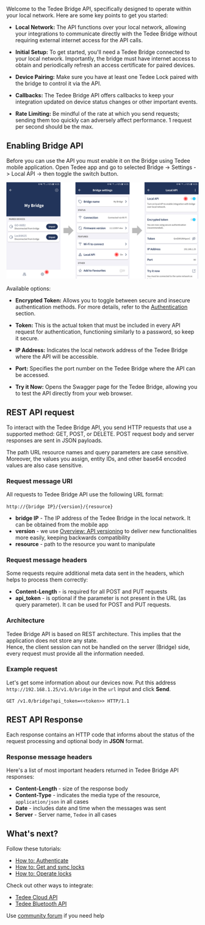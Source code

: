 Welcome to the Tedee Bridge API, specifically designed to operate within your local network. Here are some key points to get you started:

- **Local Network:** The API functions over your local network, allowing your integrations to communicate directly with the Tedee Bridge without requiring external internet access for the API calls.

- **Initial Setup:** To get started, you'll need a Tedee Bridge connected to your local network. Importantly, the bridge must have internet access to obtain and periodically refresh an access certificate for paired devices.

- **Device Pairing:** Make sure you have at least one Tedee Lock paired with the bridge to control it via the API.

- **Callbacks:** The Tedee Bridge API offers callbacks to keep your integration updated on device status changes or other important events.

- **Rate Limiting:** Be mindful of the rate at which you send requests; sending them too quickly can adversely affect performance. 1 request per second should be the max.

## Enabling Bridge API

Before you can use the API you must enable it on the Bridge using Tedee mobile application. Open Tedee app and go to selected Bridge -> Settings -> Local API -> then toggle the switch button.  

![Enabling Bridge API in the mobile app](/overview/images/enable_api.png "Enabling Bridge API in the mobile app")  

Available options:

- **Encrypted Token:** Allows you to toggle between secure and insecure authentication methods. For more details, refer to the [Authentication](/#tag/Authenticate) section.
  
- **Token:** This is the actual token that must be included in every API request for authentication, functioning similarly to a password, so keep it secure.

- **IP Address:** Indicates the local network address of the Tedee Bridge where the API will be accessible.

- **Port:** Specifies the port number on the Tedee Bridge where the API can be accessed.

- **Try it Now:** Opens the Swagger page for the Tedee Bridge, allowing you to test the API directly from your web browser.

## REST API request

To interact with the Tedee Bridge API, you send HTTP requests that use a supported method: GET, POST, or DELETE. POST request body and server responses are sent in JSON payloads.

The path URL resource names and query parameters are case sensitive. Moreover, the values you assign, entity IDs, and other base64 encoded values are also case sensitive.

### Request message URI

All requests to Tedee Bridge API use the following URL format:

``http://{bridge IP}/{version}/{resource}`` 

* **bridge IP** - The IP address of the Tedee Bridge in the local network. It can be obtained from the mobile app
* **version** - we use [Overview: API versioning](/#tag/API-versioning) to deliver new functionalities more easily, keeping backwards compatibility
* **resource** - path to the resource you want to manipulate

### Request message headers

Some requests require additional meta data sent in the headers, which helps to process them correctly:

* **Content-Length** - is required for all POST and PUT requests
* **api_token** - is optional if the parameter is not present in the URL (as query parameter). It can be used for POST and PUT requests.

### Architecture

Tedee Bridge API is based on REST architecture. This implies that the application does not store any state.  
Hence, the client session can not be handled on the server (Bridge) side, every request must provide all the information needed.  

### Example request

Let's get some information about our devices now.
Put this address ``http://192.168.1.25/v1.0/bridge`` in the `url` input and click **Send**.

	GET /v1.0/bridge?api_token=<<token>> HTTP/1.1
	
## REST API Response

Each response contains an HTTP code that informs about the status of the request processing and optional body in **JSON** format.

### Response message headers

Here's a list of most important headers returned in Tedee Bridge API responses:

* **Content-Length** - size of the response body
* **Content-Type** - indicates the media type of the resource, ``application/json`` in all cases
* **Date** - includes date and time when the messages was sent
* **Server** - Server name, ``Tedee`` in all cases
		
## What's next?

Follow these tutorials:

* [How to: Authenticate](/#tag/Authenticate)
* [How to: Get and sync locks](/#tag/Get-and-sync-locks)
* [How to: Operate locks](/#tag/Operate-locks)

Check out other ways to integrate:
* [Tedee Cloud API](https://tedee-tedee-api-doc.readthedocs-hosted.com/)
* [Tedee Bluetooth API](https://tedee-tedee-lock-ble-api-doc.readthedocs-hosted.com/)

Use [community forum](https://tedee.freshdesk.com/en/support/discussions) if you need help
